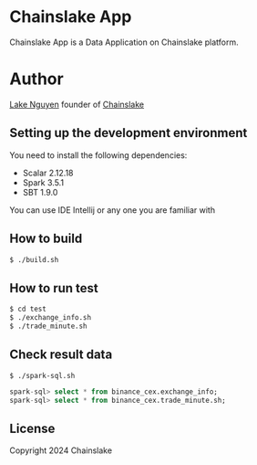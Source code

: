 # Chainslake App

Chainslake App is a Data Application on Chainslake platform.

# Author
[Lake Nguyen](mailto:lakechain.nguyen@gmail.com) founder of [Chainslake](https://docs.chainslake.io)

## Setting up the development environment
You need to install the following dependencies:

- Scalar 2.12.18
- Spark 3.5.1
- SBT 1.9.0

You can use IDE Intellij or any one you are familiar with

## How to build

```sh
$ ./build.sh
```

## How to run test

```sh
$ cd test
$ ./exchange_info.sh
$ ./trade_minute.sh
```

## Check result data

```shell
$ ./spark-sql.sh
```

```sql
spark-sql> select * from binance_cex.exchange_info;
spark-sql> select * from binance_cex.trade_minute.sh;
```

## License 
Copyright 2024 Chainslake


